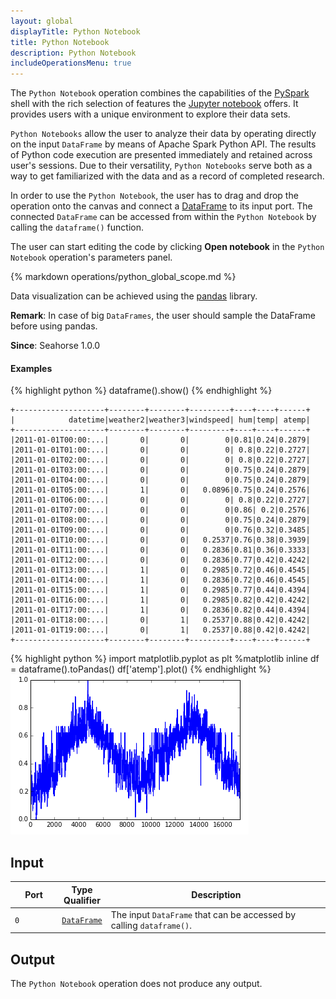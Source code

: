 ```yaml
---
layout: global
displayTitle: Python Notebook
title: Python Notebook
description: Python Notebook
includeOperationsMenu: true
---
```


The `Python Notebook` operation combines the capabilities of the
<a target="_blank" href="{{ site.SPARK_DOCS }}/api/python/">PySpark</a> shell with
the rich selection of features the <a target="_blank" href="https://jupyter.org/">Jupyter
notebook</a> offers. It provides users with a unique environment to explore their data sets.

`Python Notebooks` allow the user to analyze their data by operating directly on the input `DataFrame`
by means of Apache Spark Python API. The results of Python code execution are presented immediately
and retained across user's sessions. Due to their versatility, `Python Notebooks` serve both as a way to
get familiarized with the data and as a record of completed research.

In order to use the `Python Notebook`, the user has to drag and drop the operation onto the canvas and
connect a [DataFrame](../classes/dataframe.html) to its input port. The connected `DataFrame` can
be accessed from within the `Python Notebook` by calling the `dataframe()` function.

The user can start editing the code by clicking **Open notebook** in the `Python Notebook` operation's
parameters panel.

{% markdown operations/python_global_scope.md %}

Data visualization can be achieved using the
<a target="_blank" href="{{ site.PANDAS_LIBRARY_ADDRESS }}">pandas</a> library.

**Remark**: In case of big `DataFrames`, the user should sample the DataFrame before using pandas.

**Since**: Seahorse 1.0.0

#### Examples

{% highlight python %}
dataframe().show()
{% endhighlight %}

    +--------------------+--------+--------+---------+----+----+------+
    |            datetime|weather2|weather3|windspeed| hum|temp| atemp|
    +--------------------+--------+--------+---------+----+----+------+
    |2011-01-01T00:00:...|       0|       0|        0|0.81|0.24|0.2879|
    |2011-01-01T01:00:...|       0|       0|        0| 0.8|0.22|0.2727|
    |2011-01-01T02:00:...|       0|       0|        0| 0.8|0.22|0.2727|
    |2011-01-01T03:00:...|       0|       0|        0|0.75|0.24|0.2879|
    |2011-01-01T04:00:...|       0|       0|        0|0.75|0.24|0.2879|
    |2011-01-01T05:00:...|       1|       0|   0.0896|0.75|0.24|0.2576|
    |2011-01-01T06:00:...|       0|       0|        0| 0.8|0.22|0.2727|
    |2011-01-01T07:00:...|       0|       0|        0|0.86| 0.2|0.2576|
    |2011-01-01T08:00:...|       0|       0|        0|0.75|0.24|0.2879|
    |2011-01-01T09:00:...|       0|       0|        0|0.76|0.32|0.3485|
    |2011-01-01T10:00:...|       0|       0|   0.2537|0.76|0.38|0.3939|
    |2011-01-01T11:00:...|       0|       0|   0.2836|0.81|0.36|0.3333|
    |2011-01-01T12:00:...|       0|       0|   0.2836|0.77|0.42|0.4242|
    |2011-01-01T13:00:...|       1|       0|   0.2985|0.72|0.46|0.4545|
    |2011-01-01T14:00:...|       1|       0|   0.2836|0.72|0.46|0.4545|
    |2011-01-01T15:00:...|       1|       0|   0.2985|0.77|0.44|0.4394|
    |2011-01-01T16:00:...|       1|       0|   0.2985|0.82|0.42|0.4242|
    |2011-01-01T17:00:...|       1|       0|   0.2836|0.82|0.44|0.4394|
    |2011-01-01T18:00:...|       0|       1|   0.2537|0.88|0.42|0.4242|
    |2011-01-01T19:00:...|       0|       1|   0.2537|0.88|0.42|0.4242|
    +--------------------+--------+--------+---------+----+----+------+

{% highlight python %}
import matplotlib.pyplot as plt
%matplotlib inline
df = dataframe().toPandas()
df['atemp'].plot()
{% endhighlight %}
<img class="img-responsive" src="../img/notebook_plot.png" />

## Input

<table>
<thead>
<tr>
<th style="width:15%">Port</th>
<th style="width:15%">Type Qualifier</th>
<th style="width:70%">Description</th>
</tr>
</thead>
<tbody>
<tr>
<td><code>0</code></td>
<td><code><a href="../classes/dataframe.html">DataFrame</a></code></td>
<td>The input <code>DataFrame</code> that can be accessed by calling <code>dataframe()</code>.</td>
</tr>
</tbody>
</table>

## Output

The `Python Notebook` operation does not produce any output.
